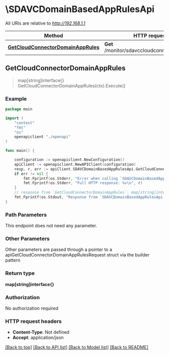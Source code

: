 # \SDAVCDomainBasedAppRulesApi

All URIs are relative to *http://192.168.1.1*

Method | HTTP request | Description
------------- | ------------- | -------------
[**GetCloudConnectorDomainAppRules**](SDAVCDomainBasedAppRulesApi.md#GetCloudConnectorDomainAppRules) | **Get** /monitor/sdavccloudconnector/domain | 



## GetCloudConnectorDomainAppRules

> map[string]interface{} GetCloudConnectorDomainAppRules(ctx).Execute()





### Example

```go
package main

import (
    "context"
    "fmt"
    "os"
    openapiclient "./openapi"
)

func main() {

    configuration := openapiclient.NewConfiguration()
    apiClient := openapiclient.NewAPIClient(configuration)
    resp, r, err := apiClient.SDAVCDomainBasedAppRulesApi.GetCloudConnectorDomainAppRules(context.Background()).Execute()
    if err != nil {
        fmt.Fprintf(os.Stderr, "Error when calling `SDAVCDomainBasedAppRulesApi.GetCloudConnectorDomainAppRules``: %v\n", err)
        fmt.Fprintf(os.Stderr, "Full HTTP response: %v\n", r)
    }
    // response from `GetCloudConnectorDomainAppRules`: map[string]interface{}
    fmt.Fprintf(os.Stdout, "Response from `SDAVCDomainBasedAppRulesApi.GetCloudConnectorDomainAppRules`: %v\n", resp)
}
```

### Path Parameters

This endpoint does not need any parameter.

### Other Parameters

Other parameters are passed through a pointer to a apiGetCloudConnectorDomainAppRulesRequest struct via the builder pattern


### Return type

**map[string]interface{}**

### Authorization

No authorization required

### HTTP request headers

- **Content-Type**: Not defined
- **Accept**: application/json

[[Back to top]](#) [[Back to API list]](../README.md#documentation-for-api-endpoints)
[[Back to Model list]](../README.md#documentation-for-models)
[[Back to README]](../README.md)

